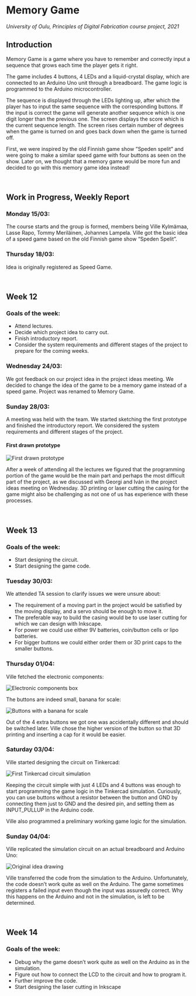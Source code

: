 # Memory Game

*University of Oulu, Principles of Digital Fabrication course project, 2021*

## Introduction

Memory Game is a game where you have to remember and correctly input a sequence that grows each time the player gets it right.

The game includes 4 buttons, 4 LEDs and a liquid-crystal display, which are connected to an Arduino Uno unit through a breadboard. The game logic is programmed to the Arduino microcontroller.

The sequence is displayed through the LEDs lighting up, after which the player has to input the same sequence with the corresponding buttons. If the input is correct the game will generate another sequence which is one digit longer than the previous one. The screen displays the score which is the current sequence length. The screen rises certain number of degrees when the game is turned on and goes back down when the game is turned off.

First, we were inspired by the old Finnish game show ”Speden spelit” and were going to make a similar speed game with four buttons as seen on the show. Later on, we thought that a memory game would be more fun and decided to go with this memory game idea instead!

<br>

## Work in Progress, Weekly Report

### Monday 15/03:

The course starts and the group is formed, members being Ville Kylmämaa, Lasse Rapo, Tommy Meriläinen, Johannes Lampela. Ville got the basic idea of a speed game based on the old Finnish game show “Speden Spelit”.

### Thursday 18/03:

Idea is originally registered as Speed Game.

<br>

## Week 12

### Goals of the week:

* Attend lectures.
* Decide which project idea to carry out.
* Finish introductory report.
* Consider the system requirements and different stages of the project to prepare for the coming weeks.
 
### Wednesday 24/03:

We got feedback on our project idea in the project ideas meeting. We decided to change the idea of the game to be a memory game instead of a speed game. Project was renamed to Memory Game.

### Sunday 28/03:

A meeting was held with the team. We started sketching the first prototype and finished the introductory report. We considered the system requirements and different stages of the project.

#### First drawn prototype
![First drawn prototype](https://raw.githubusercontent.com/VilleKylmamaa/DigitalFabrication-MemoryGame/main/Progress%20Images/28.3%20-%20Original%20Idea%20Drawing.png)

After a week of attending all the lectures we figured that the programming portion of the game would be the main part and perhaps the most difficult part of the project, as we discussed with Georgi and Iván in the project ideas meeting on Wednesday. 3D printing or laser cutting the casing for the game might also be challenging as not one of us has experience with these processes.

<br>

## Week 13
 
### Goals of the week:

* Start designing the circuit.
* Start designing the game code.
 
### Tuesday 30/03:

We attended TA session to clarify issues we were unsure about:

* The requirement of a moving part in the project would be satisfied by the moving display, and a servo should be enough to move it.
* The preferable way to build the casing would be to use laser cutting for which we can design with Inkscape.
* For power we could use either 9V batteries, coin/button cells or lipo batteries.
* For bigger buttons we could either order them or 3D print caps to the smaller buttons.
 
### Thursday 01/04:

Ville fetched the electronic components:

![Electronic components box](https://raw.githubusercontent.com/VilleKylmamaa/DigitalFabrication-MemoryGame/main/Progress%20Images/1.4.%20-%20Electronic%20Components.jpg)

The buttons are indeed small, banana for scale:

![Buttons with a banana for scale](https://raw.githubusercontent.com/VilleKylmamaa/DigitalFabrication-MemoryGame/main/Progress%20Images/1.4.%20-%20Buttons%20with%20a%20Banana.jpg)

Out of the 4 extra buttons we got one was accidentally different and should be switched later. Ville chose the higher version of the button so that 3D printing and inserting a cap for it would be easier.

### Saturday 03/04:

Ville started designing the circuit on Tinkercad:

![First Tinkercad circuit simulation](https://raw.githubusercontent.com/VilleKylmamaa/DigitalFabrication-MemoryGame/main/Progress%20Images/3.4.%20-%20Tinkercad%20Circuit%20Design.png)

Keeping the circuit simple with just 4 LEDs and 4 buttons was enough to start programming the game logic in the Tinkercad simulation. Curiously, you can use buttons without a resistor between the button and GND by connecting them just to GND and the desired pin, and setting them as INPUT_PULLUP in the Arduino code.

Ville also programmed a preliminary working game logic for the simulation.

### Sunday 04/04:

Ville replicated the simulation circuit on an actual breadboard and Arduino Uno:

![Original idea drawing](https://raw.githubusercontent.com/VilleKylmamaa/DigitalFabrication-MemoryGame/main/Progress%20Images/4.4.%20-%20First%20Arduino%20Build.jpg)

Ville transferred the code from the simulation to the Arduino. Unfortunately, the code doesn’t work quite as well on the Arduino. The game sometimes registers a failed input even though the input was assuredly correct. Why this happens on the Arduino and not in the simulation, is left to be determined.

<br>

## Week 14
 
### Goals of the week:

* Debug why the game doesn’t work quite as well on the Arduino as in the simulation.
* Figure out how to connect the LCD to the circuit and how to program it.
* Further improve the code.
* Start designing the laser cutting in Inkscape



<br>
